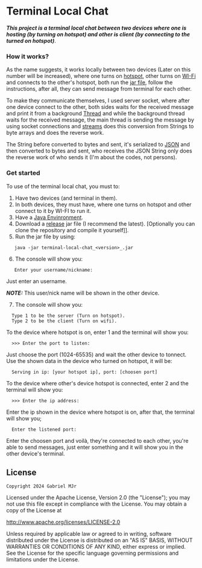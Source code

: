 # Terminal Local Chat
***This project is a terminal local chat between two devices where one is hosting (by turning on hotspot) and other is client (by connecting to the turned on hotspot)***.

### How it works?
As the name suggests, it works locally between two devices (Later on this number will be increased), where one turns on [hotspot](https://en.wikipedia.org/wiki/Wi-Fi_hotspot#:~:text=A%20hotspot%20is%20a%20physical,to%20an%20Internet%20service%20provider.), other turns on [WI-Fi](https://en.wikipedia.org/wiki/Wi-Fi) and connects to the other's hotspot, both run the [jar file](https://docs.oracle.com/javase/8/docs/technotes/guides/jar/jarGuide.html), follow the instructions, after all, they can send message from terminal for each other.

To make they communicate themselves, I used server socket, where after one device connect to the other, both sides waits for the received message and print it from a background [Thread](https://www.w3schools.com/java/java_threads.asp) and while the background thread waits for the received message, the main thread is sending the message by using socket connections and [streams](https://www.javatpoint.com/java-8-stream) does this conversion from Strings to byte arrays and does the reverse work.

The String before converted to bytes and sent, it's serialized to [JSON](https://www.json.org/json-en.html) and then converted to bytes and sent, who receives the JSON String only does the reverse work of who sends it (I'm about the codes, not persons).


### Get started
To use of the terminal local chat, you must to:
1. Have two devices (and terminal in them).
2. In both devices, they must have, where one turns on hotspot and other connect to it by WI-FI to run it.
3. Have a [Java Envinronment](https://www.java.com/en/download/manual.jsp).
4. Download a [release](https://github.com/gabrielmjr/terminal-local-chat/releases) jar file (I recommend the latest). [Optionally you can clone the repository and compile it yourself]].
5. Run the jar file by using:
  ```
     java -jar terminal-local-chat_<version>_.jar
  ```
6. The console will show you:
  ```
     Enter your username/nickname: 
  ```
Just enter an username.

***NOTE:*** This user/nick name will be shown in the other device.

7. The console will show you:
```
  Type 1 to be the server (Turn on hotspot).
  Type 2 to be the client (Turn on wifi).
```   

  To the device where hotspot is on, enter 1 and the terminal will show you:
  ```
    >>> Enter the port to listen: 
  ```
  Just choose the port (1024-65535) and wait the other device to tonnect.
  Use the shown data in the device who turned on hotspot, it will be:
  ```
    Serving in ip: [your hotspot ip], port: [choosen port]
  ```

  To the device where other's device hotspot is connected, enter 2 and the terminal will show you:
  ```
    >>> Enter the ip address: 
  ```
  Enter the ip shown in the device where hotspot is on, after that, the terminal will show you;
  ```
    Enter the listened port: 
  ```
  Enter the choosen port and voilà, they're connected to each other, you're able to send messages, just enter something and it will show you in the other device's terminal.

## License
```Copyright 2024 Gabriel MJr```

Licensed under the Apache License, Version 2.0 (the "License");
you may not use this file except in compliance with the License.
You may obtain a copy of the License at

  http://www.apache.org/licenses/LICENSE-2.0

Unless required by applicable law or agreed to in writing, software
distributed under the License is distributed on an "AS IS" BASIS,
WITHOUT WARRANTIES OR CONDITIONS OF ANY KIND, either express or implied.
See the License for the specific language governing permissions and
limitations under the License.
